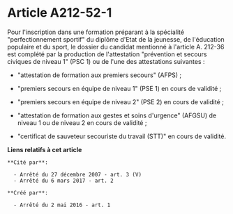 # Article A212-52-1

Pour l'inscription dans une formation préparant à la spécialité "perfectionnement sportif" du diplôme d'Etat de la jeunesse,
de l'éducation populaire et du sport, le dossier du candidat mentionné à l'article A. 212-36 est complété par la production
de l'attestation "prévention et secours civiques de niveau 1" (PSC 1) ou de l'une des attestations suivantes :

- "attestation de formation aux premiers secours" (AFPS) ;

- "premiers secours en équipe de niveau 1" (PSE 1) en cours de validité ;

- "premiers secours en équipe de niveau 2" (PSE 2) en cours de validité ;

- "attestation de formation aux gestes et soins d'urgence" (AFGSU) de niveau 1 ou de niveau 2 en cours de validité ;

- "certificat de sauveteur secouriste du travail (STT)" en cours de validité.

**Liens relatifs à cet article**

	**Cité par**:

	  - Arrêté du 27 décembre 2007 - art. 3 (V)
	  - Arrêté du 6 mars 2017 - art. 2

	**Créé par**:

	  - Arrêté du 2 mai 2016 - art. 1
